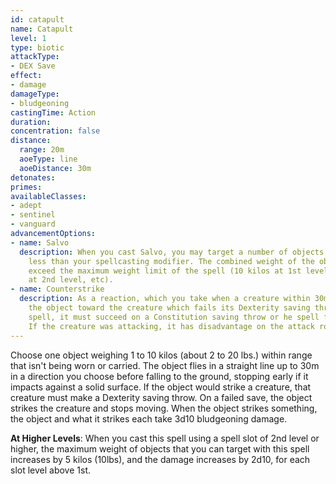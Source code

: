 ```yaml
---
id: catapult
name: Catapult
level: 1
type: biotic
attackType:
- DEX Save
effect:
- damage
damageType:
- bludgeoning
castingTime: Action
duration: 
concentration: false
distance:
  range: 20m
  aoeType: line
  aoeDistance: 30m
detonates: 
primes: 
availableClasses:
- adept
- sentinel
- vanguard
advancementOptions:
- name: Salvo
  description: When you cast Salvo, you may target a number of objects equal to or
    less than your spellcasting modifier. The combined weight of the objects cannot
    exceed the maximum weight limit of the spell (10 kilos at 1st level, 12 kilos
    at 2nd level, etc).
- name: Counterstrike
  description: As a reaction, which you take when a creature within 30m you casts a spell or makes an attack. Fling
    the object toward the creature which fails its Dexterity saving throw. If the creature was casting a 
    spell, it must succeed on a Constitution saving throw or he spell fails (DC 10 or half the Catapult damage, whichever is higher). 
    If the creature was attacking, it has disadvantage on the attack roll.
---
```

Choose one object weighing 1 to 10 kilos (about 2 to 20 lbs.) within range that isn't being worn or carried. The object
flies in a straight line up to 30m in a direction you choose before falling to the ground, stopping early if it impacts
against a solid surface. If the object would strike a creature, that creature must make a Dexterity saving throw. On a
failed save, the object strikes the creature and stops moving. When the object strikes something, the object and what it
strikes each take 3d10 bludgeoning damage.

__At Higher Levels__: When you cast this spell using a spell slot of 2nd level or higher, the maximum weight of objects
that you can target with this spell increases by 5 kilos (10lbs), and the damage increases by 2d10, for each slot level
above 1st.

